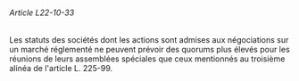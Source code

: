 ###### Article L22-10-33

Les statuts des sociétés dont les actions sont admises aux négociations sur un marché réglementé ne peuvent prévoir des quorums plus élevés pour les réunions de leurs assemblées spéciales que ceux mentionnés au troisième alinéa de l'article L. 225-99.

